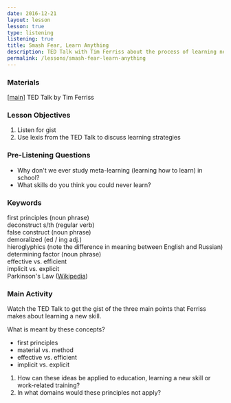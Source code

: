 ```yaml
---
date: 2016-12-21
layout: lesson
lesson: true
type: listening
listening: true
title: Smash Fear, Learn Anything
description: TED Talk with Tim Ferriss about the process of learning nearly any skill
permalink: /lessons/smash-fear-learn-anything
---
```


### Materials
[<a href="https://www.ted.com/talks/tim_ferriss_smash_fear_learn_anything" target="_blank">main</a>] TED Talk by Tim Ferriss

### Lesson Objectives

1. Listen for gist
2. Use lexis from the TED Talk to discuss learning strategies

### Pre-Listening Questions

- Why don't we ever study meta-learning (learning how to learn) in school?
- What skills do you think you could never learn?

### Keywords

first principles (noun phrase)  
deconstruct s/th (regular verb)  
false construct (noun phrase)  
demoralized (ed / ing adj.)  
hieroglyphics (note the difference in meaning between English and Russian)  
determining factor (noun phrase)  
effective vs. efficient  
implicit vs. explicit  
Parkinson's Law (<a href="https://en.wikipedia.org/wiki/Parkinson%27s_law" target="_blank)">Wikipedia</a>)  

### Main Activity

Watch the TED Talk to get the gist of the three main points that Ferriss makes about learning a new skill.

What is meant by these concepts?  
- first principles  
- material vs. method  
- effective vs. efficient  
- implicit vs. explicit  

1. How can these ideas be applied to education, learning a new skill or work-related training?
2. In what domains would these principles not apply?
